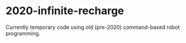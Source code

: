 # 2020-infinite-recharge
Currently temporary code using old (pre-2020) command-based robot programming.
